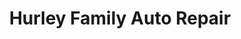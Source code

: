 ---
title: "Hurley Family Auto Repair"
url: /peoria/hurley-family-auto-repair/
shop: Autowerkstatt
---